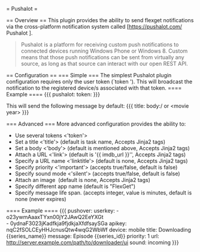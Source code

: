 = Pushalot =

== Overview ==
This plugin provides the ability to send flexget notifications via the cross-platform notification system called [https://pushalot.com/ Pushalot ].

> Pushalot is a platform for receiving custom push notifications to connected devices running Windows Phone or Windows 8. Custom means that those push notifications can be sent from virtually any source, as long as that source can interact with our open REST API.

== Configuration ==
=== Simple ===
The simplest Pushalot plugin configuration requires only the user token (`token '). This will broadcast the notification to the registered device/s associated with that token.
==== Example ====
{{{
pushalot:
  token: <token>
}}}

This will send the following message by default:
{{{
title: <task name>
body:<series name>/<series id> or <movie name>\<movie year> 
}}}

=== Advanced ===
More advanced configuration provides the ability to:
- Use several tokens <'token'>
- Set a title <'title'> (default is task name, Accepts Jinja2 tags) 
- Set a body <'body'> (default is mentioned above, Accepts Jinja2 tags) 
- Attach a URL <'link'> (default is '{{ imdb_url }}'', Accepts Jinja2 tags)
- Specify a URL name <'linktitle'> (default is none, Accepts Jinja2 tags)
- Specify priority <'important'> (accepts true/false, default is false)
- Specify sound mode <'silent'> (accepts true/false, default is false)
- Attach an image <image> (default is none, Accepts Jinja2 tags)
- Specify different app name (default is "FlexGet")
- Specify message life span. (accepts integer, value is minutes, default is none (never expires)

==== Example ====
{{{
pushover:
  userkey: 
    - o23ywmAaaxTYxn00jY2JAwQ2EeYXGt    
    - 0ydnaF3023jKadfkja9fjdkjaXfdfsaySGa
  apikey: nqC2fSOLCEyHHJcnusQtw4wqG2WbWf
  device: mobile
  title: Downloading {{series_name}}
  message: Episode {{series_id}}
  priority: 1
  url: http://server.example.com/path/to/downloader/ui
  sound: incoming
}}}